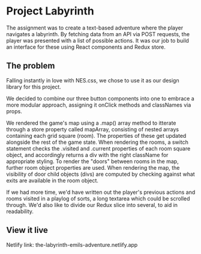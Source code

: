 # Project Labyrinth

The assignment was to create a text-based adventure where the player navigates a labyrinth. By fetching data from an API via POST requests, the player was presented with a list of possible actions. It was our job to build an interface for these using React components and Redux store. 

## The problem

Falling instantly in love with NES.css, we chose to use it as our design library for this project.

We decided to combine our three button components into one to embrace a more modular approach, assigning it onClick methods and classNames via props.

We rendered the game's map using a .map() array method to itterate through a store property called mapArray, consisting of nested arrays containing each grid square (room). The properties of these get updated alongside the rest of the game state. When rendering the rooms, a switch statement checks the .visited and .current properties of each room square object, and accordingly returns a div with the right className for appropriate styling. To render the "doors" between rooms in the map, further room object properties are used. When rendering the map, the visibility of door child objects (divs) are computed by checking against what exits are available in the room object.

If we had more time, we'd have written out the player's previous actions and rooms visited in a playlog of sorts, a long textarea which could be scrolled through. We'd also like to divide our Redux slice into several, to aid in readability.

## View it live

Netlify link:
the-labyrinth-emils-adventure.netlify.app
